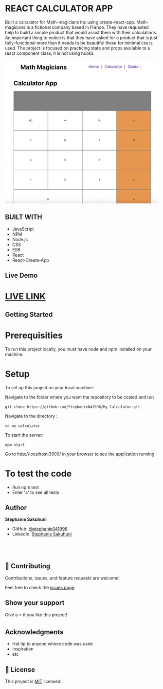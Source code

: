 
# REACT CALCULATOR APP
Built a calculator for Math-magicians Inc using create-react-app.
Math-magicians is a fictional company based in France. They have requested help to build a simple product that would assist them with their calculations. An important thing to notice is that they have asked for a product that is just fully-functional more than it needs to be beautiful these for minimal css is used. The project is focused on practicing state and props available to a react component class, it is not using hooks.

![screenshot](./app_screenshot2.png)

## BUILT WITH
- JavaScript
- NPM
- Node.js
- CSS
- ES6
- React
- React-Create-App

## Live Demo
# [LIVE LINK](https://vast-meadow-84545.herokuapp.com)

## Getting Started
# Prerequisities

To run this project locally, you must have node and npm installed on your machine.

# Setup
To set up this project on your local machine:

Navigate to the folder where you want the repository to be copied and run 

`git clone https://github.com/Stephanie041996/My_Calculator.git`

Navigate to the directory :

`cd my-calculator`

To start the server: 

`npm start`

Go to http://localhost:3000/ in your browser to see the application running

# To test the code

 - Run npm test
 - Enter 'a' to see all tests
## Author
**Stephanie Sakuhuni**

- GitHub: [@stephanie041996](https://github.com/Stephanie041996)
- LinkedIn: [Stephanie Sakuhuni](www.linkedin.com/in/stephanie-michelle-sakuhuni) 

​
- 
## 🤝 Contributing

Contributions, issues, and feature requests are welcome!

Feel free to check the [issues page](../../issues/).

## Show your support

Give a ⭐️ if you like this project!

## Acknowledgments

- Hat tip to anyone whose code was used
- Inspiration
- etc

## 📝 License

This project is [MIT](./MIT.md) licensed.